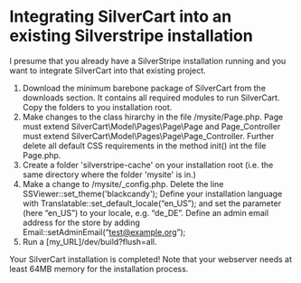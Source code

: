 # Integrating SilverCart into an existing Silverstripe installation

 I presume that you already have a SilverStripe installation running and you want to integrate SilverCart into that existing project.

1. Download the minimum barebone package of SilverCart from the downloads section. It contains all required modules to run SilverCart. Copy the folders to you installation root.
2. Make changes to the class hirarchy in the file /mysite/Page.php. Page must extend SilverCart\Model\Pages\Page\Page and Page_Controller must extend SilverCart\Model\Pages\Page\Page_Controller. Further delete all default CSS requirements in the method init() int the file Page.php.
3. Create a folder 'silverstripe-cache' on your installation root (i.e. the same directory where the folder 'mysite' is in.)
4. Make a change to /mysite/_config.php. Delete the line SSViewer::set_theme('blackcandy'); Define your installation language with Translatable::set_default_locale(“en_US”); and set the parameter (here “en_US”) to your locale, e.g. “de_DE”. Define an admin email address for the store by adding Email::setAdminEmail(“test@example.org”);
5. Run a [my_URL]/dev/build?flush=all.

Your SilverCart installation is completed! Note that your webserver needs at least 64MB memory for the installation process. 